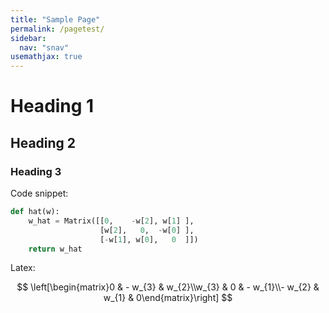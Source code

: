 ```yaml
---
title: "Sample Page"
permalink: /pagetest/
sidebar:
  nav: "snav"
usemathjax: true
---
```


# Heading 1
## Heading 2
### Heading 3

Code snippet:

```python
def hat(w):
    w_hat = Matrix([[0,    -w[2], w[1] ],
                    [w[2],   0,  -w[0] ],
                    [-w[1], w[0],   0  ]])
    return w_hat
```

Latex:

$$  
\left[\begin{matrix}0 & - w_{3} & w_{2}\\w_{3} & 0 & - w_{1}\\- w_{2} & w_{1} & 0\end{matrix}\right] $$

